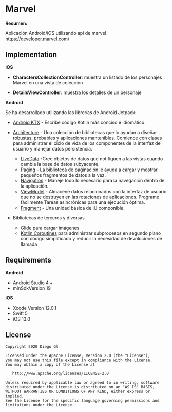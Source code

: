 # Marvel

**Resumen:**

Aplicación Android/iOS utilizando api de marvel https://developer.marvel.com/


## Implementation



**iOS**

- **CharactersCollectionController**: muestra un listado de los personajes Marvel en una  vista de coleccion

- **DetailsViewController**: muestra los detalles de un personaje


**Android**

Se ha desarrollado utilizando las librerías de  Android Jetpack:

 * [Android KTX][0] - Escribe código Kotlin más conciso e idiomático.
* [Architecture][1] - Una colección de bibliotecas que lo ayudan a diseñar robustas, probables y
   aplicaciones mantenibles. Comience con clases para administrar el ciclo de vida de los componentes de la interfaz de usuario y manejar datos
   persistencia.

  * [LiveData][2] -Cree objetos de datos que notifiquen a las vistas cuando cambia la base de datos subyacente.
  * [Paging][3] - La biblioteca de paginación le ayuda a cargar y mostrar pequeños fragmentos de datos a la vez.
  * [Navigation][4] - Maneje todo lo necesario para la navegación dentro de la aplicación.
  * [ViewModel][5] - Almacene datos relacionados con la interfaz de usuario que no se destruyen en las rotaciones de aplicaciones. Programe fácilmente
      Tareas asincrónicas para una ejecución óptima.
  * [Fragment][6] - Una unidad básica de IU componible.

* Bibliotecas de terceros y diversas
  * [Glide][7] para cargar imágenes
  * [Kotlin Coroutines][8] para administrar subprocesos en segundo plano con código simplificado y reducir la necesidad de devoluciones de llamada

[0]: https://developer.android.com/kotlin/ktx
[1]: https://developer.android.com/jetpack/arch/
[2]: https://developer.android.com/topic/libraries/architecture/paging
[3]: https://developer.android.com/topic/libraries/architecture/livedata
[4]: https://developer.android.com/topic/libraries/architecture/navigation/
[5]: https://developer.android.com/topic/libraries/architecture/viewmodel
[6]: https://developer.android.com/guide/components/fragments
[7]: https://bumptech.github.io/glide/
[8]: https://kotlinlang.org/docs/reference/coroutines-overview.html


## Requirements
**Android**
 - Android Studio 4.+
 - minSdkVersion 19

**iOS**
 - Xcode Version 12.0.1
 - Swift 5 
 - iOS 13.0


## License

    Copyright 2020 Diego Gl

    Licensed under the Apache License, Version 2.0 (the "License");
    you may not use this file except in compliance with the License.
    You may obtain a copy of the License at

       http://www.apache.org/licenses/LICENSE-2.0

    Unless required by applicable law or agreed to in writing, software
    distributed under the License is distributed on an "AS IS" BASIS,
    WITHOUT WARRANTIES OR CONDITIONS OF ANY KIND, either express or implied.
    See the License for the specific language governing permissions and
    limitations under the License.
